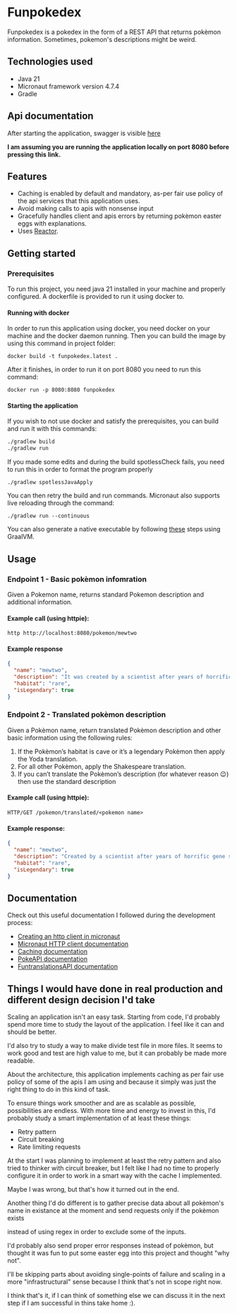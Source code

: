 # Funpokedex

Funpokedex is a pokedex in the form of a REST API that returns pokèmon information.
Sometimes, pokemon's descriptions might be weird.

## Technologies used

- Java 21
- Micronaut framework version 4.7.4
- Gradle

## Api documentation
After starting the application, swagger is visible [here](localhost:8080/swagger-ui)

**I am assuming you are running the application locally on port 8080 before pressing this link.**

## Features
- Caching is enabled by default and mandatory, as-per fair use policy of the api services that this application uses.
- Avoid making calls to apis with nonsense input
- Gracefully handles client and apis errors by returning pokèmon easter eggs with explanations.
- Uses [Reactor](https://projectreactor.io/docs/core/release/reference/gettingStarted.html).

## Getting started

### Prerequisites
To run this project, you need java 21 installed in your machine and properly configured.
A dockerfile is provided to run it using docker to.

#### Running with docker

In order to run this application using docker, you need docker on your machine and the docker daemon running.
Then you can build the image by using this command in project folder:

`docker build -t funpokedex.latest .`

After it finishes, in order to run it on port 8080 you need to run this command:

`docker run -p 8080:8080 funpokedex`

#### Starting the application

If you wish to not use docker and satisfy the prerequisites, you can build and run it with this commands:

```bash
./gradlew build
./gradlew run
```

If you made some edits and during the build spotlessCheck fails, you need to run this in order to format the program properly

`./gradlew spotlessJavaApply`

You can then retry the build and run commands.
Micronaut also supports live reloading through the command:

`./gradlew run --continuous`

You can also generate a native executable by following [these](https://guides.micronaut.io/latest/micronaut-http-client-gradle-java.html#generate-a-micronaut-application-native-executable-with-graalvm) 
steps using GraalVM.

## Usage

### Endpoint 1 - Basic pokèmon infomration
Given a Pokemon name, returns standard Pokemon description and additional information.

#### Example call (using httpie):
`http http://localhost:8080/pokemon/mewtwo`

#### Example response
```json
{
  "name": "mewtwo",
  "description": "It was created by a scientist after years of horrific gene splicing and DNA engineering experiments.",
  "habitat": "rare",
  "isLegendary": true
}
```

### Endpoint 2 - Translated pokèmon description
Given a Pokèmon name, return translated Pokèmon description and other basic information using
the following rules:
1. If the Pokèmon’s habitat is cave or it’s a legendary Pokèmon then apply the Yoda translation.
2. For all other Pokèmon, apply the Shakespeare translation.
3. If you can’t translate the Pokèmon’s description (for whatever reason 😉) then use the standard
   description

#### Example call (using httpie):
`HTTP/GET /pokemon/translated/<pokemon name>`

#### Example response:

```json
{
  "name": "mewtwo",
  "description": "Created by a scientist after years of horrific gene splicing and dna engineering experiments, it was.",
  "habitat": "rare",
  "isLegendary": true
}
```

## Documentation

Check out this useful documentation I followed during the development process:

- [Creating an http client in micronaut](https://guides.micronaut.io/latest/micronaut-http-client-gradle-java.html)
- [Micronaut HTTP client documentation](https://docs.micronaut.io/latest/guide/#httpClient)
- [Caching documentation](https://docs.micronaut.io/latest/guide/#caching)
- [PokeAPI documentation](https://pokeapi.co/docs/v2)
- [FuntranslationsAPI documentation](https://funtranslations.com/api/)

## Things I would have done in real production and different design decision I'd take

Scaling an application isn't an easy task.
Starting from code, I'd probably spend more time to study the layout of the application. 
I feel like it can and should be better.

I'd also try to study a way to make divide test file in more files. It seems to work good and test are high value to me,
but it can probably be made more readable.

About the architecture, this application implements caching as per fair use policy of some of the apis I am using
and because it simply was just the right thing to do in this kind of task. 

To ensure things work smoother and are as scalable as possible, possibilities are endless.
With more time and energy to invest in this, I'd probably study a smart implementation of at least these things:
- Retry pattern
- Circuit breaking
- Rate limiting requests

At the start I was planning to implement at least the retry pattern and also tried to thinker with circuit breaker, but I felt like I had no time to properly configure it
in order to work in a smart way with the cache I implemented.

Maybe I was wrong, but that's how it turned out in the end.

Another thing I'd do different is to gather precise data about all pokèmon's name in existance at the moment and send requests only if the pokèmon exists

instead of using regex in order to exclude some of the inputs.

I'd probably also send proper error responses instead of pokèmon, but thought it was fun to put some easter egg into this project and thought "why not".

I'll be skipping parts about avoiding single-points of failure and scaling in a more "infrastructural" sense because I think that's not in scope right now.

I think that's it, if I can think of something else we can discuss it in the next step if I am successful in thins take home :).
